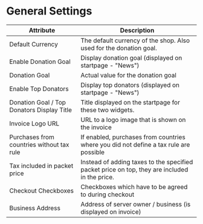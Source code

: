 # General Settings

| Attribute                                  | Description                                                                                   |
|--------------------------------------------|-----------------------------------------------------------------------------------------------|
| Default Currency                           | The default currency of the shop. Also used for the donation goal.                            |
| Enable Donation Goal                       | Display donation goal (displayed on startpage - "News")                                       |
| Donation Goal                              | Actual value for the donation goal                                                            |
| Enable Top Donators                        | Display top donators (displayed on startpage - "News")                                        |
| Donation Goal / Top Donators Display Title | Title displayed on the startpage for these two widgets.                                       |
| Invoice Logo URL                           | URL to a logo image that is shown on the invoice                                              |
| Purchases from countries without tax rule  | If enabled, purchases from countries where you did not define a tax rule are possible         |
| Tax included in packet price               | Instead of adding taxes to the specified packet price on top, they are included in the price. |
| Checkout Checkboxes                        | Checkboxes which have to be agreed to during checkout                                         |
| Business Address                           | Address of server owner / business (is displayed on invoice)                                  |


